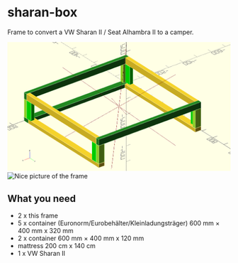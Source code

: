 # sharan-box
Frame to convert a VW Sharan II / Seat Alhambra II to a camper.

![Nice picture of the frame](sharan-box1.png)
![Nice picture of the frame](sharan-box22.png)
 
## What you need

- 2 x this frame
- 5 x container (Euronorm/Eurobehälter/Kleinladungsträger) 600 mm × 400 mm x 320 mm
- 2 x container 600 mm × 400 mm x 120 mm
- mattress 200 cm x 140 cm
- 1 x VW Sharan II


